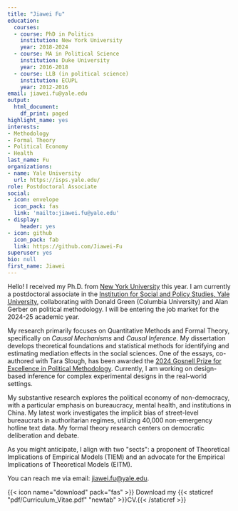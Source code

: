 ```yaml
---
title: "Jiawei Fu"
education:
  courses:
  - course: PhD in Politics
    institution: New York University
    year: 2018-2024
  - course: MA in Political Science
    institution: Duke University
    year: 2016-2018
  - course: LLB (in political science)
    institution: ECUPL
    year: 2012-2016
email: jiawei.fu@yale.edu
output:
  html_document:
    df_print: paged
highlight_name: yes
interests:
- Methodology
- Formal Theory
- Political Economy
- Health
last_name: Fu
organizations:
- name: Yale University
  url: https://isps.yale.edu/
role: Postdoctoral Associate
social:
- icon: envelope
  icon_pack: fas
  link: 'mailto:jiawei.fu@yale.edu'
- display:
    header: yes
- icon: github
  icon_pack: fab
  link: https://github.com/Jiawei-Fu
superuser: yes
bio: null
first_name: Jiawei
---
```


Hello! I received my Ph.D. from [New York University](https://as.nyu.edu/departments/politics.html) this year. I am currently a postdoctoral associate in the [Institution for Social and Policy Studies, Yale University](https://isps.yale.edu/), collaborating with Donald Green (Columbia University) and Alan Gerber on political methodology. I will be entering the job market for the 2024-25 academic year.

My research primarily focuses on Quantitative Methods and Formal Theory, specifically on *Causal Mechanisms* and *Causal Inference*. My dissertation develops theoretical foundations and statistical methods for identifying and estimating mediation effects in the social sciences. One of the essays, co-authored with Tara Slough, has been awarded the [2024 Gosnell Prize for Excellence in Political Methodology](https://polmeth.org/gosnell-prize). Currently, I am working on design-based inference for complex experimental designs in the real-world settings.

My substantive research explores the political economy of non-democracy, with a particular emphasis on bureaucracy, mental health, and institutions in China. My latest work investigates the implicit bias of street-level bureaucrats in authoritarian regimes, utilizing 40,000 non-emergency hotline text data. My formal theory research centers on democratic deliberation and debate. 

As you might anticipate, I align with two "sects": a proponent of Theoretical Implications of Empirical Models (TIEM) and an advocate for the Empirical Implications of Theoretical Models (EITM).

You can reach me via email: [jiawei.fu@yale.edu](mailto:jiawei.fu@yale.edu).

{{< icon name="download" pack="fas" >}} Download my {{< staticref "pdf/Curriculum_Vitae.pdf" "newtab" >}}CV.{{< /staticref >}}

